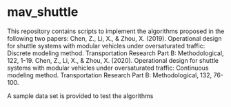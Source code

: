 # mav_shuttle

This repository contains scripts to implement the algorithms proposed in the following two papers:
Chen, Z., Li, X., & Zhou, X. (2019). Operational design for shuttle systems with modular vehicles under oversaturated traffic: Discrete modeling method. Transportation Research Part B: Methodological, 122, 1-19.
Chen, Z., Li, X., & Zhou, X. (2020). Operational design for shuttle systems with modular vehicles under oversaturated traffic: Continuous modeling method. Transportation Research Part B: Methodological, 132, 76-100.

A sample data set is provided to test the algorithms
